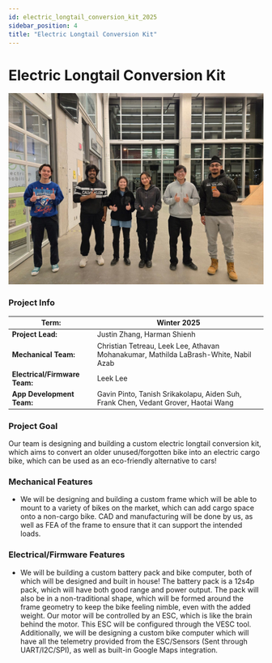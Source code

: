 ```yaml
---
id: electric_longtail_conversion_kit_2025
sidebar_position: 4
title: "Electric Longtail Conversion Kit"
---
```

# Electric Longtail Conversion Kit

![Electric Longtail Conversion Kit](./img/longtail_image.jpg)


### Project Info

| **Term:** | Winter 2025 |
| -------------------- | --------------------------------------------------------------------------|
| **Project Lead:**       | Justin Zhang, Harman Shienh |
| **Mechanical Team:** | Christian Tetreau, Leek Lee, Athavan Mohanakumar, Mathilda LaBrash-White, Nabil Azab |
| **Electrical/Firmware Team:** | Leek Lee |
| **App Development Team:** | Gavin Pinto, Tanish Srikakolapu, Aiden Suh, Frank Chen, Vedant Grover, Haotai Wang |


### Project Goal
Our team is designing and building a custom electric longtail conversion kit, which aims to convert an older unused/forgotten bike into an electric cargo bike, which can be used as an eco-friendly alternative to cars!


### Mechanical Features
- We will be designing and building a custom frame which will be able to mount to a variety of bikes on the market, which can add cargo space onto a non-cargo bike. CAD and manufacturing will be done by us, as well as FEA of the frame to ensure that it can support the intended loads. 

### Electrical/Firmware Features
- We will be building a custom battery pack and bike computer, both of which will be designed and built in house! The battery pack is a 12s4p pack, which will have both good range and power output. The pack will also be in a non-traditional shape, which will be formed around the frame geometry to keep the bike feeling nimble, even with the added weight. Our motor will be controlled by an ESC, which is like the brain behind the motor. This ESC will be configured through the VESC tool. Additionally, we will be designing a custom bike computer which will have all the telemetry provided from the ESC/Sensors (Sent through UART/I2C/SPI), as well as built-in Google Maps integration. 


